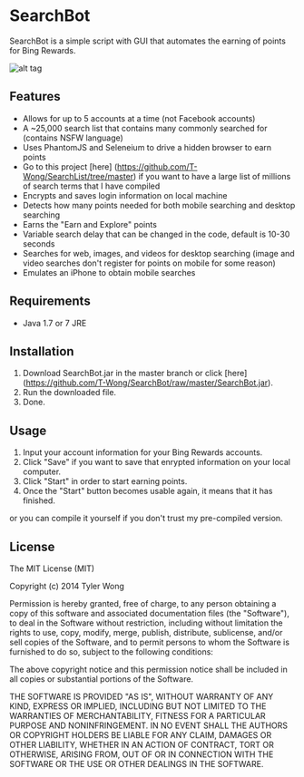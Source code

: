 SearchBot
=======

SearchBot is a simple script with GUI that automates the earning of points for Bing Rewards.

![alt tag](https://raw.github.com/T-Wong/SearchBot/master/GUI.png)

## Features
* Allows for up to 5 accounts at a time (not Facebook accounts)
* A ~25,000 search list that contains many commonly searched for (contains NSFW language)
* Uses PhantomJS and Seleneium to drive a hidden browser to earn points
* Go to this project [here] (https://github.com/T-Wong/SearchList/tree/master) if you want to have a large list of millions of search terms that I have compiled
* Encrypts and saves login information on local machine
* Detects how many points needed for both mobile searching and desktop searching
* Earns the "Earn and Explore" points
* Variable search delay that can be changed in the code, default is 10-30 seconds
* Searches for web, images, and videos for desktop searching (image and video searches don't register for points on mobile for some reason)
* Emulates an iPhone to obtain mobile searches

## Requirements
* Java 1.7 or 7 JRE

## Installation
1. Download SearchBot.jar in the master branch or click [here] (https://github.com/T-Wong/SearchBot/raw/master/SearchBot.jar).
2. Run the downloaded file.
3. Done.

## Usage
1. Input your account information for your Bing Rewards accounts.
2. Click "Save" if you want to save that enrypted information on your local computer.
3. Click "Start" in order to start earning points.
4. Once the "Start" button becomes usable again, it means that it has finished.

or you can compile it yourself if you don't trust my pre-compiled version.

## License
The MIT License (MIT)

Copyright (c) 2014 Tyler Wong

Permission is hereby granted, free of charge, to any person obtaining a copy
of this software and associated documentation files (the "Software"), to deal
in the Software without restriction, including without limitation the rights
to use, copy, modify, merge, publish, distribute, sublicense, and/or sell
copies of the Software, and to permit persons to whom the Software is
furnished to do so, subject to the following conditions:

The above copyright notice and this permission notice shall be included in all
copies or substantial portions of the Software.

THE SOFTWARE IS PROVIDED "AS IS", WITHOUT WARRANTY OF ANY KIND, EXPRESS OR
IMPLIED, INCLUDING BUT NOT LIMITED TO THE WARRANTIES OF MERCHANTABILITY,
FITNESS FOR A PARTICULAR PURPOSE AND NONINFRINGEMENT. IN NO EVENT SHALL THE
AUTHORS OR COPYRIGHT HOLDERS BE LIABLE FOR ANY CLAIM, DAMAGES OR OTHER
LIABILITY, WHETHER IN AN ACTION OF CONTRACT, TORT OR OTHERWISE, ARISING FROM,
OUT OF OR IN CONNECTION WITH THE SOFTWARE OR THE USE OR OTHER DEALINGS IN THE
SOFTWARE.
